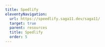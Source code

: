```yaml
---
title: Spedlify
eleventyNavigation:
  url: https://speedlify.saga11.dev/saga11/
  target: true
  parent: resources
  title: Spedlify
  order: 5
---
```

